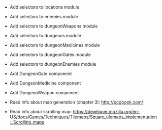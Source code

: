 * Add selectors to locations module
* Add selectors to enemies module
* Add selectors to dungeonWeapons module
* Add selectors to dungeons module
* Add selectors to dungeonMedicines module
* Add selectors to dungeonGates module
* Add selectors to dungeonEnemies module




* Add DungeonGate component
* Add DungeonMedicine component
* Add DungeonWeapon component



* Read info about map generation (chapter 3):
  http://pcgbook.com/

* Read info about scrolling map:
  https://developer.mozilla.org/en-US/docs/Games/Techniques/Tilemaps/Square_tilemaps_implementation:_Scrolling_maps